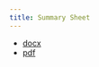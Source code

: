 ```yaml
---
title: Summary Sheet
---
```


- [docx](https://github.com/chuahxinyu/notezzz/blob/main/src/assets/phyc10009/summary.docx)
- [pdf](https://github.com/chuahxinyu/notezzz/blob/main/src/assets/phyc10009/summary.pdf)
